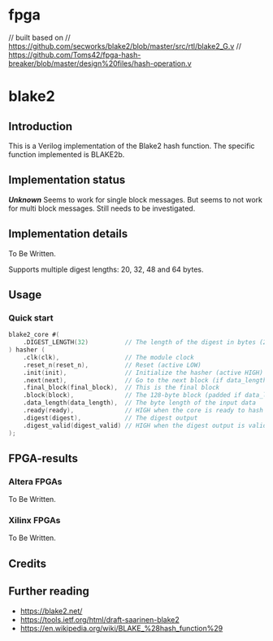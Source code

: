 # fpga

// built based on
// https://github.com/secworks/blake2/blob/master/src/rtl/blake2_G.v
// https://github.com/Toms42/fpga-hash-breaker/blob/master/design%20files/hash-operation.v

blake2
======

## Introduction ##

This is a Verilog implementation of the Blake2 hash function. The specific
function implemented is BLAKE2b.


## Implementation status ##
***Unknown***
Seems to work for single block messages. But seems to not work for multi
block messages. Still needs to be investigated.


## Implementation details ##
To Be Written.

Supports multiple digest lengths: 20, 32, 48 and 64 bytes.


## Usage ##

### Quick start ###

```verilog
blake2_core #(
    .DIGEST_LENGTH(32)          // The length of the digest in bytes (20, 32, 48, 64)
) hasher (
    .clk(clk),                  // The module clock
    .reset_n(reset_n),          // Reset (active LOW)
    .init(init),                // Initialize the hasher (active HIGH)
    .next(next),                // Go to the next block (if data_length > 128 bytes)
    .final_block(final_block),  // This is the final block
    .block(block),              // The 128-byte block (padded if data_length < 128 bytes)
    .data_length(data_length),  // The byte length of the input data
    .ready(ready),              // HIGH when the core is ready to hash
    .digest(digest),            // The digest output
    .digest_valid(digest_valid) // HIGH when the digest output is valid
);
```

## FPGA-results ##

### Altera FPGAs ###

To Be Written.


### Xilinx FPGAs ###

To Be Written.


## Credits ##


## Further reading ##

- https://blake2.net/
- https://tools.ietf.org/html/draft-saarinen-blake2
- https://en.wikipedia.org/wiki/BLAKE_%28hash_function%29

